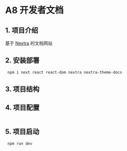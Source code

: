 # A8 开发者文档

## 1. 项目介绍

基于 [Nextra](https://nextra.site/docs) 的文档网站

## 2. 安装部署

```sh
 npm i next react react-dom nextra nextra-theme-docs
```

## 3. 项目结构


## 4. 项目配置

```text

```

## 5. 项目启动

```sh
 npm run dev
```